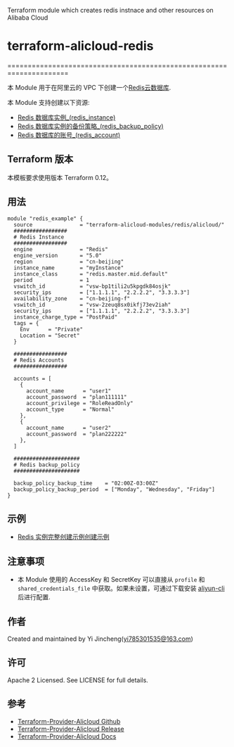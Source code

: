 Terraform module which creates redis instnace and other resources on Alibaba Cloud
# terraform-alicloud-redis
=====================================================================


本 Module 用于在阿里云的 VPC 下创建一个[Redis云数据库](https://help.aliyun.com/document_detail/26342.html). 

本 Module 支持创建以下资源:

* [Redis 数据库实例_(redis_instance)](https://www.terraform.io/docs/providers/alicloud/d/kvstore_instances.html)
* [Redis 数据库实例的备份策略_(redis_backup_policy)](https://www.terraform.io/docs/providers/alicloud/r/kvstore_backup_policy.html)
* [Redis 数据库的账号_(redis_account)](https://www.terraform.io/docs/providers/alicloud/r/kvstore_account.html)

## Terraform 版本

本模板要求使用版本 Terraform 0.12。

## 用法

```hcl
module "redis_example" {
  source               = "terraform-alicloud-modules/redis/alicloud/"
  #################
  # Redis Instance
  #################
  engine               = "Redis"
  engine_version       = "5.0"
  region               = "cn-beijing"
  instance_name        = "myInstance"
  instance_class       = "redis.master.mid.default"
  period               = 1
  vswitch_id           = "vsw-bp1tili2u5kpgdk84osjk"
  security_ips         = ["1.1.1.1", "2.2.2.2", "3.3.3.3"]
  availability_zone    = "cn-beijing-f"
  vswitch_id           = "vsw-2zeuq8sx0ikfj73ev2iah"
  security_ips         = ["1.1.1.1", "2.2.2.2", "3.3.3.3"]
  instance_charge_type = "PostPaid"
  tags = {
    Env      = "Private"
    Location = "Secret"
  }

  #################
  # Redis Accounts
  #################

  accounts = [
    {
      account_name      = "user1"
      account_password  = "plan111111"
      account_privilege = "RoleReadOnly"
      account_type      = "Normal"
    },
    {
      account_name      = "user2"
      account_password  = "plan222222"
    },
  ]

  #####################
  # Redis backup_policy
  #####################

  backup_policy_backup_time    = "02:00Z-03:00Z"
  backup_policy_backup_period  = ["Monday", "Wednesday", "Friday"]
}
```

## 示例

* [Redis 实例完整创建示例创建示例](https://github.com/terraform-alicloud-modules/terraform-alicloud-redis/tree/master/examples/redis)

## 注意事项

* 本 Module 使用的 AccessKey 和 SecretKey 可以直接从 `profile` 和 `shared_credentials_file` 中获取。如果未设置，可通过下载安装 [aliyun-cli](https://github.com/aliyun/aliyun-cli#installation) 后进行配置.

作者
-------
Created and maintained by Yi Jincheng(yi785301535@163.com)

许可
----
Apache 2 Licensed. See LICENSE for full details.

参考
---------
* [Terraform-Provider-Alicloud Github](https://github.com/terraform-providers/terraform-provider-alicloud)
* [Terraform-Provider-Alicloud Release](https://releases.hashicorp.com/terraform-provider-alicloud/)
* [Terraform-Provider-Alicloud Docs](https://www.terraform.io/docs/providers/alicloud/index.html)


